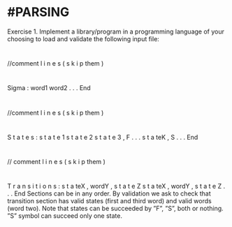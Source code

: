 # #PARSING 
Exercise 1. Implement a library/program in a programming language of your
choosing to load and validate the following input file:
#
//comment l i n e s ( s k i p them )
#
Sigma :
word1
word2
. . .
End
#
//comment l i n e s ( s k i p them )
#
S t a t e s :
s t a t e 1
s t a t e 2
s t a t e 3 , F
. . .
s t a teK , S
. . .
End
#
// comment l i n e s ( s k i p them )
#
T r a n s i t i o n s :
s t a teX , wordY , s t a t e Z
s t a teX , wordY , s t a t e Z
. . .
End
Sections can be in any order. By validation we ask to check that transition
section has valid states (first and third word) and valid words (word two). Note
that states can be succeeded by ”F”, ”S”, both or nothing. ”S” symbol can
succeed only one state.